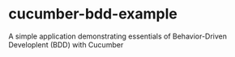 cucumber-bdd-example
=============
A simple application demonstrating essentials of Behavior-Driven Developlent (BDD) with Cucumber
